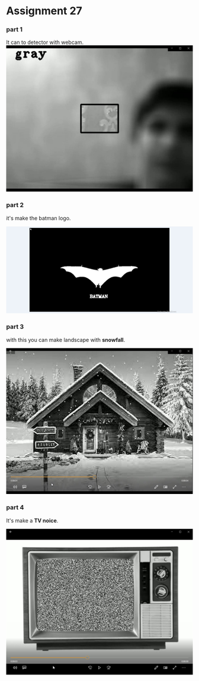 # Assignment 27

### part 1
It can to detector with webcam.
![](detector.jpg)
### part 2
it's make the batman logo.

![](batman_logo.jpg)
### part 3
with this you can make landscape with **snowfall**.

![](snow.jpg)
### part 4
It's make a **TV noice**.

![](TV_noice.jpg)

